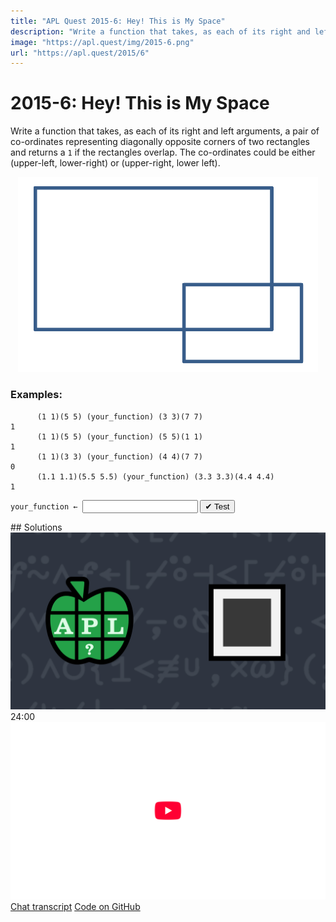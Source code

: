 ```yaml
---
title: "APL Quest 2015-6: Hey! This is My Space"
description: "Write a function that takes, as each of its right and left arguments, a pair of co-ordinates representing diagonally opposite corners of two rectangles and returns a `1` if the rectangles overlap."
image: "https://apl.quest/img/2015-6.png"
url: "https://apl.quest/2015/6"
---
```


# <span class=s>2015-</span>6: Hey! This is My Space
Write a function that takes, as each of its right and left arguments, a pair of co-ordinates representing diagonally opposite corners of two rectangles and returns a `1` if the rectangles overlap. The co-ordinates could be either (upper-left, lower-right) or (upper-right, lower left).

<div align="center">
<img src="../../img/overlaprect.png" style="width: 50vw" class="fi">
</div>

### Examples:

```APL
      (1 1)(5 5) (your_function) (3 3)(7 7)
1
      (1 1)(5 5) (your_function) (5 5)(1 1)
1
      (1 1)(3 3) (your_function) (4 4)(7 7)
0
      (1.1 1.1)(5.5 5.5) (your_function) (3.3 3.3)(4.4 4.4)
1 
```


                    
<div class="pdiv">
  <code onclick="p_Input.focus()">your_function ← </code><input id="p_Input" autocomplete="off" spellcheck="false" oninput="this.parentElement.querySelector`button`.disabled=false;localStorage.setItem(window.location.pathname,this.value)" onkeypress="subm(event)">
  <button onclick="alert$.next`Testing…`;submitSolution`p`" class="md-button md-button--primary">&#x2714; Test</button>
</div>
<blockquote id="p_Output"></blockquote>
## Solutions
<div onclick="play(this)" title="Video on YouTube" class="yt">
<img alt="Video Thumbnail" src="../../img/2015-6.png">
<time>24:00</time>
<img alt="YouTube" src="../../img/yt-big.png">
</div>
<a href="https://chat.stackexchange.com/transcript/message/61688071#61688071" target="_blank" class="md-button md-button--primary">Chat transcript</a>
<a href="https://github.com/abrudz/apl_quest/blob/main/2015/6.apl" target="_blank" class="md-button md-button--primary right">Code on GitHub</a>

<script>
    testCases={"a":[["(1 1)(5 5)","(3 3)(7 7)"],["(1 1)(5 5)","(3 3)(7 7)"],["(1 1)(5 5)","(5 5)(1 1)"],["(1 1)(3 3)","(4 4)(7 7)"],["(0 0)(1 5)","(¯1 2)(2 3)"],["(1.1 1.1)(5.5 5.5)","(3.3 3.3)(4.4 4.4)"]],"b":[["(?10 10)(?10 10)","(?10 10)(?10 10)"],["(-?10 10)(-?10 10)","(-?10 10)(-?10 10)"],["((-10)+?20 20)((-10)+?20 20)","((-10)+?20 20)((-10)+?20 20)"]],"f":"{∧/∨⌿↑≠/⍪∘⍉⍨⍺∘.<⍵}"}
    p_Input.value=localStorage.getItem(window.location.pathname)
    play=e=>e.outerHTML=`<iframe src="https://www.youtube.com/embed/Ya832W9iBC4?list=PLYKQVqyrAEj9wDIUyLDGtDAFTKY38BUMN&autoplay=1" title="<span class=s>2015-</span>6: Hey! This is My Space (APL Quest 2015-6)" frameborder="0" allow="accelerometer; autoplay; clipboard-write; encrypted-media; gyroscope; picture-in-picture; web-share" referrerpolicy="strict-origin-when-cross-origin" allowfullscreen></iframe>`
</script>
